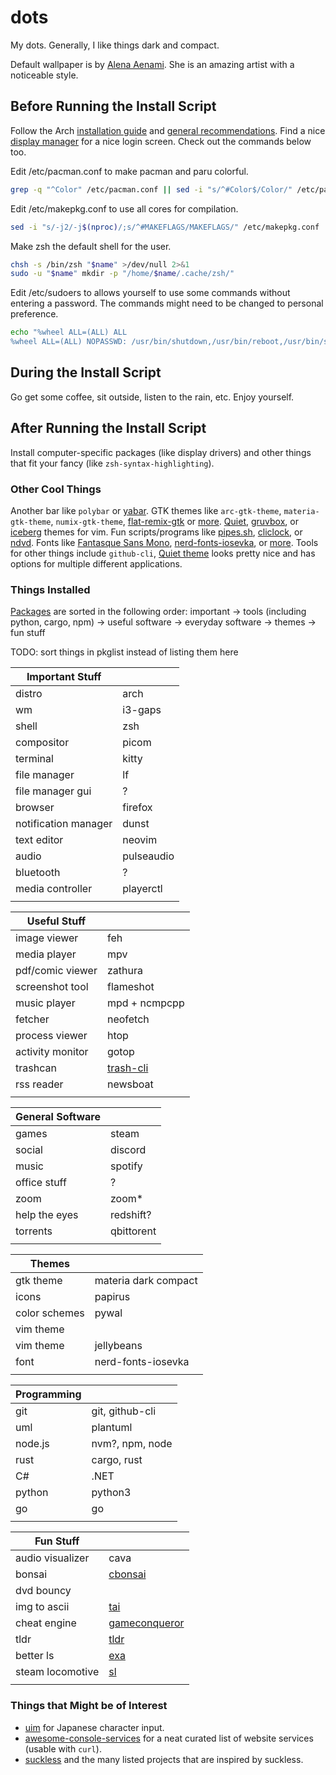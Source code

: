 # dots
 My dots. Generally, I like things dark and compact.

Default wallpaper is by [Alena Aenami](https://www.artstation.com/aenamiart). She is an amazing artist with a noticeable style.

## Before Running the Install Script
Follow the Arch [installation guide](https://wiki.archlinux.org/title/Installation_guide) and [general recommendations](https://wiki.archlinux.org/title/General_recommendations). 
Find a nice [display manager](https://wiki.archlinux.org/title/Display_manager) for a nice login screen.
Check out the commands below too.

Edit /etc/pacman.conf to make pacman and paru colorful.
```sh
grep -q "^Color" /etc/pacman.conf || sed -i "s/^#Color$/Color/" /etc/pacman.conf
```

Edit /etc/makepkg.conf to use all cores for compilation.
```sh
sed -i "s/-j2/-j$(nproc)/;s/^#MAKEFLAGS/MAKEFLAGS/" /etc/makepkg.conf
```

Make zsh the default shell for the user.
```sh
chsh -s /bin/zsh "$name" >/dev/null 2>&1
sudo -u "$name" mkdir -p "/home/$name/.cache/zsh/"
```

Edit /etc/sudoers to allows yourself to use some commands without entering a password. The commands might need to be changed to personal preference.
```sh
echo "%wheel ALL=(ALL) ALL
%wheel ALL=(ALL) NOPASSWD: /usr/bin/shutdown,/usr/bin/reboot,/usr/bin/systemctl suspend,/usr/bin/wifi-menu,/usr/bin/mount,/usr/bin/umount,/usr/bin/pacman -Syu,/usr/bin/pacman -Syyu,/usr/bin/systemctl restart NetworkManager,/usr/bin/rc-service NetworkManager restart,/usr/bin/pacman -Syyu --noconfirm,/usr/bin/loadkeys,/usr/bin/paru" >> /etc/sudoers
```

## During the Install Script
Go get some coffee, sit outside, listen to the rain, etc. Enjoy yourself.

## After Running the Install Script
Install computer-specific packages (like display drivers) and other things that fit your fancy (like `zsh-syntax-highlighting`). 

### Other Cool Things
Another bar like `polybar` or [yabar](https://github.com/geommer/yabar).
GTK themes like `arc-gtk-theme`, `materia-gtk-theme`, `numix-gtk-theme`, [flat-remix-gtk](https://github.com/daniruiz/Flat-Remix-GTK) or [more](https://wiki.archlinux.org/title/GTK). 
[Quiet](https://github.com/QuietTheme/Vim), [gruvbox](https://github.com/morhetz/gruvbox), or [iceberg](https://github.com/cocopon/iceberg.vim) themes for vim. 
Fun scripts/programs like [pipes.sh](https://github.com/pipeseroni/pipes.sh), [cliclock](https://github.com/clyde80/cliclock), or [ndvd](https://github.com/lennypeers/ndvd).
Fonts like [Fantasque Sans Mono](https://github.com/belluzj/fantasque-sans), [nerd-fonts-iosevka](https://github.com/ryanoasis/nerd-fonts/tree/master/patched-fonts/Iosevka), or [more](https://wiki.archlinux.org/title/fonts).
Tools for other things include `github-cli`, 
[Quiet theme](https://github.com/QuietTheme) looks pretty nice and has options for multiple different applications.


### Things Installed
[Packages](./pkglist.csv) are sorted in the following order: important → tools (including python, cargo, npm) → useful software → everyday software → themes → fun stuff

TODO: sort things in pkglist instead of listing them here

 | Important Stuff | |
| - | - |
distro | arch 
wm | i3-gaps
shell | zsh
compositor | picom
terminal | kitty
file manager | lf
file manager gui | ?
browser | firefox
notification manager | dunst
text editor | neovim
audio | pulseaudio
bluetooth | ?
media controller | playerctl
| | |

| Useful Stuff | |
| - | - |
image viewer | feh
media player | mpv
pdf/comic viewer | zathura
screenshot tool | flameshot
music player | mpd + ncmpcpp
fetcher | neofetch
process viewer | htop
activity monitor | gotop
trashcan | [trash-cli](https://github.com/andreafrancia/trash-cli)
rss reader | newsboat
| | |

| General Software | |
| - | - |
games | steam
social | discord
music | spotify
office stuff | ?
zoom | zoom*
help the eyes | redshift?
torrents | qbittorent
| | |

| Themes | |
| - | - |
gtk theme | materia dark compact
icons | papirus
color schemes | pywal
vim theme | 
vim theme | jellybeans
font | nerd-fonts-iosevka
| | |

| Programming | |
| - | - |
git | git, github-cli
uml | plantuml
node.js | nvm?, npm, node
rust | cargo, rust
C# | .NET
python | python3
go | go
| | |

| Fun Stuff | |
| - | - |
audio visualizer | cava
bonsai | [cbonsai](https://gitlab.com/jallbrit/cbonsai)
dvd bouncy | 
img to ascii | [tai](https://github.com/MustafaSalih1993/tai)
cheat engine | [gameconqueror](https://github.com/scanmem/scanmem)
tldr | [tldr](https://github.com/tldr-pages/tldr)
better ls | [exa](https://github.com/ogham/exa)
steam locomotive | [sl](https://github.com/mtoyoda/sl)
| | |

### Things that Might be of Interest
- [uim](https://wiki.archlinux.org/title/Input_Japanese_using_uim) for Japanese character input.
- [awesome-console-services](https://github.com/chubin/awesome-console-services) for a neat curated list of website services (usable with `curl`).
- [suckless](https://suckless.org/) and the many listed projects that are inspired by suckless.
